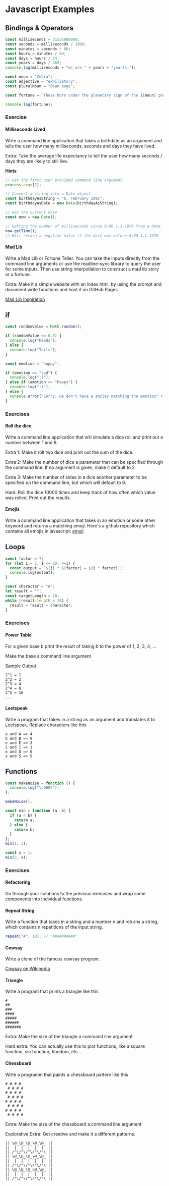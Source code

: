 # Javascript Examples

## Bindings & Operators

```js
const milliseconds = 31536000000;
const seconds = milliseconds / 1000;
const minutes = seconds / 60;
const hours = minutes / 60;
const days = hours / 24;
const years = days / 365;
console.log(milliseconds + "ms are " + years + "year(s)");
```

```js
const noun = "Zebra";
const adjective = "exhiliatory";
const pluralNoun = "Bean bags";

const fortune = `Those born under the planetary sign of the ${noun} possess ${adjective} personalities and are forever searching for new ${pluralNoun} to conquer.`;

console.log(fortune);
```

### Exercise

#### Milliseconds Lived

Write a command line application that takes a birthdate as an argument and tells
the user how many milliseconds, seconds and days they have lived.

Extra: Take the average life expectancy to tell the user how many seconds /
days they are likely to still live.

**Hints**

```js
// Get the first user provided command line argument
process.argv[2];

// Convert a string into a Date object
const birthdayAsString = "6. February 1991";
const birthdayAsDate = new Date(birthdayAsString);

// Get the current date
const now = new Date();

// Getting the number of milliseconds since 0:00 1.1.1970 from a date
now.getTime();
// Will return a negative value if the date was before 0:00 1.1.1970
```

#### Mad Lib

Write a Mad Lib or Fortune Teller. You can take the inputs directly from the
command line arguments or use the readline-sync library to query the user for
some inputs. Then use string interpollation to construct a mad lib story or a
fortune.

Extra: Make it a simple website with an index.html, by using the prompt and
document.write functions and host it on GitHub Pages.

[Mad Lib Inspiration](https://www.madtakes.com/)

## if

```js
const randomValue = Math.random();

if (randomValue <= 0.5) {
  console.log("Heads");
} else {
  console.log("Tails");
}
```

```js
const emotion = "happy";

if (emotion == "sad") {
  console.log(":(");
} else if (emotion == "happy") {
  console.log(":)");
} else {
  console.error("Sorry, we don't have a smiley matching the emotion" + emotion);
}
```

### Exercises

#### Roll the dice

Write a command line application that will simulate a dice roll and print out a
number between 1 and 6.

Extra 1: Make it roll two dice and print out the sum of the dice.

Extra 2: Make the number of dice a parameter that can be specified through the
command line. If no argument is given, make it default to 2

Extra 3: Make the number of sides in a dice another parameter to be specified on
the command line, but which will default to 6.

Hard: Roll the dice 10000 times and keep track of how often which value was
rolled. Print out the results.

#### Emojis

Write a command line application that takes in an emotion or some other keyword and returns
a matching emoji. Here's a github repository which contains all emojis in
javascript: [emoji](https://github.com/theraot/emoji/blob/master/emoji.js)

## Loops

```js
const factor = 7;
for (let i = 1; i <= 10; ++i) {
  const output = `${i} * ${factor} = ${i * factor}`;
  console.log(output);
}
```

```js
const character = "#";
let result = "";
const targetLength = 10;
while (result.length < 10) {
  result = result + character;
}
```

### Exercises

#### Power Table

For a given base b print the result of taking b to the power of 1, 2, 3, 4, ...

Make the base a command line argument

Sample Output

```none
2^1 = 1
2^2 = 2
2^3 = 4
2^4 = 8
2^5 = 16
...
```

#### Leetspeak

Write a program that takes in a string as an argument and translates it to
Leetspeak. Replace characters like this

```none
a and A => 4
b and B => 8
e and E => 3
i and I => 1
o and O => 0
s and S => 5
```

## Functions

```js
const makeNoise = function () {
  console.log("\u0007");
};

makeNoise();
```

```js
const min = function (a, b) {
  if (a < b) {
    return a;
  } else {
    return b;
  }
};
min(1, 3);

const x = 1;
min(3, x);
```

### Exercises

#### Refactoring

Go through your solutions to the previous exercises and wrap some components into individual functions.

#### Repeat String

Write a function that takes in a string and a number n and returns a string, which
contains n repetitions of the input string.

```js
repeat("#", 10); // "##########"
```

#### Cowsay

Write a clone of the famous cowsay program.

[Cowsay on Wikipedia](https://en.wikipedia.org/wiki/Cowsay)

#### Triangle

Write a program that prints a triangle like this

```none
#
##
###
####
#####
######
#######
```

Extra: Make the size of the triangle a command line argument

Hard extra: You can actually use this to plot functions, like a square function, sin
function, Random, etc...

#### Chessboard

Write a programm that paints a chessboard pattern like this

```none
# # # #
 # # # #
# # # #
 # # # #
# # # #
 # # # #
# # # #
 # # # #
```

Extra: Make the size of the chessboard a command line argument

Explorative Extra: Get creative and make it a different patterns.

```none
|| \@_\@_\@_\@_\@_ ||
||  |  |  |  |  |  ||
|| /"\/"\/"\/"\/"\ ||
|| \@_\@_\@_\@_\@_ ||
||  |  |  |  |  |  ||
|| /"\/"\/"\/"\/"\ ||
|| \@_\@_\@_\@_\@_ ||
||  |  |  |  |  |  ||
|| /"\/"\/"\/"\/"\ ||
```
